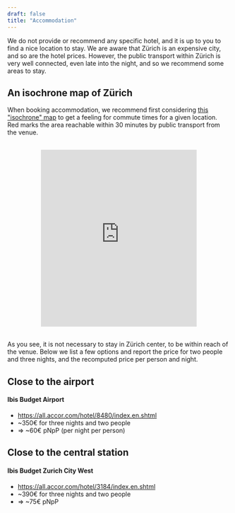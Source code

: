 ```yaml
---
draft: false
title: "Accommodation"
---
```


We do not provide or recommend any specific hotel, and it is up to you to find a nice location to stay.
We are aware that Zürich is an expensive city, and so are the hotel prices.
However, the public transport within Zürich is very well connected, even late into the night, and so we recommend some areas to stay.

## An isochrone map of Zürich
When booking accommodation, we recommend first considering [this "isochrone" map](https://commutetimemap.com/map?places=47.361700%253B8.536701%253B0%253B900%253B%25234143f4&places=47.361700%253B8.536701%253B0%253B1800%253B%2523fc0000) to get a feeling for commute times for a given location.
Red marks the area reachable within 30 minutes by public transport from the venue.

<br>

<div style="text-align: center;">
<iframe src="https://commutetimemap.com/embedded?places=47.361700%253B8.536701%253B0%253B900%253B%25234143f4&places=47.361700%253B8.536701%253B0%253B1800%253B%2523fc0000&operation=none" name="commuteTimeMapIFrame" scrolling="no" frameborder="0" marginheight="0px" marginwidth="0px" height="400px" width="70%"></iframe>
</div>

<br>

As you see, it is not necessary to stay in Zürich center, to be within reach of the venue.
Below we list a few options and report the price for two people and three nights, and the recomputed price per person and night.

## Close to the airport
#### Ibis Budget Airport
- https://all.accor.com/hotel/8480/index.en.shtml
- ~350€ for three nights and two people
- => ~60€ pNpP (per night per person)

## Close to the central station
#### Ibis Budget Zurich City West
- https://all.accor.com/hotel/3184/index.en.shtml
- ~390€ for three nights and two people
- => ~75€ pNpP
